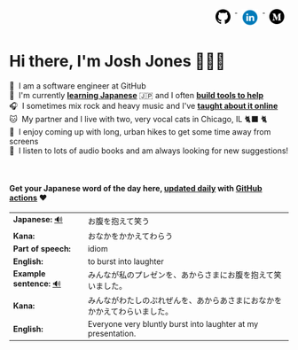 <div align="right">
  <a href="https://www.github.com/jhunschejones">
    <img src="https://github.com/jhunschejones/jhunschejones/blob/main/images/github_logo.png" alt="GitHub" name="My code" height="27" style="vertical-align: top; margin: 8px; text-decoration: none;">
  </a>
  <a href="https://www.linkedin.com/in/jhunschejones">
    <img src="https://github.com/jhunschejones/jhunschejones/blob/main/images/linkedin_logo.png" alt="LinkedIn" height="30" style="vertical-align:top; margin: 8px; text-decoration: none;">
  </a>
  <a href="https://jhunschejones.medium.com">
    <img src="https://github.com/jhunschejones/jhunschejones/blob/main/images/medium_logo.png" alt="Medium" name="My blog" height="27" style="vertical-align: top; margin: 8px; text-decoration: none;">
  </a>
</div>

# Hi there, I'm Josh Jones 🙇🏼‍♂️

:office: &nbsp;I am a software engineer at GitHub<br/>
:seedling: &nbsp;I'm currently [**learning Japanese**](https://github.com/stars/jhunschejones/lists/japanese-language-learning) 🇯🇵 and I often [**build tools to help**](https://github.com/stars/jhunschejones/lists/japanese-language-learning)<br/>
:headphones: &nbsp;I sometimes mix rock and heavy music and I've [**taught about it online**](https://www.musiclikeyoumeanit.com/blogs)<br/>
:cat: &nbsp;My partner and I live with two, very vocal cats in Chicago, IL 🐈‍⬛ 🐈 <br/>
:walking: &nbsp;I enjoy coming up with long, urban hikes to get some time away from screens<br/>
:book: &nbsp;I listen to lots of audio books and am always looking for new suggestions!<br/>

<!--
## Experience
<a href="https://github.com/jhunschejones">
  <img align="center" src="https://github-readme-stats.vercel.app/api?username=jhunschejones&hide=issues&show_icons=true" />
</a><br/>
<a href="https://github.com/jhunschejones">
  <img align="center" src="https://github-readme-stats.vercel.app/api/top-langs/?username=jhunschejones&hide=scss,less&layout=compact" />
</a><br/>
-->

<br/>

<div align="left">

#### Get your Japanese word of the day here, [updated daily](https://github.com/jhunschejones/jhunschejones/blob/main/wotd.rb) with [GitHub actions](https://github.com/jhunschejones/jhunschejones/blob/main/.github/workflows/readme_update.yml) ❤️

<!-- START WORD OF THE DAY -->
<table>
  <tr><td><strong>Japanese:</strong> <a href="https://wotd.transparent.com/japanese/2021/words/JPNjp_00277.mp3">🔊</a></td><td>お腹を抱えて笑う</td></tr>
  <tr><td><strong>Kana:</strong></td><td>おなかをかかえてわらう</td></tr>
  <tr><td><strong>Part of speech:</strong></td><td>idiom</td></tr>
  <tr><td><strong>English:</strong></td><td>to burst into laughter</td></tr>
  <tr><td><strong>Example sentence:</strong> <a href="https://wotd.transparent.com/japanese/2021/sentences/JPNjp_00643.mp3">🔊</a></td><td>みんなが私のプレゼンを、あからさまにお腹を抱えて笑いました。</td></tr>
  <tr><td><strong>Kana:</strong></td><td>みんながわたしのぷれぜんを、あからあさまにおなかをかかえてわらいました。</td></tr>
  <tr><td><strong>English:</strong></td><td>Everyone very bluntly burst into laughter at my presentation.</td></tr>
</table>
<!-- END WORD OF THE DAY -->
</div>

